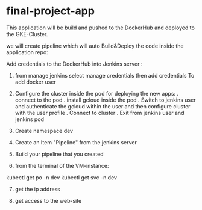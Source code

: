 # final-project-app

This application will be build and 
pushed to the DockerHub and deployed 
to the GKE-Cluster.


we will create pipeline 
which will auto Build&Deploy the code inside the application repo:

Add credentials to the DockerHub into Jenkins server :

1) from manage jenkins select manage credentials then add credentials
To add docker user

2) Configure the cluster inside the pod for deploying the new apps:
     . connect to the pod
     . install gcloud inside the pod
     . Switch to jenkins user and authenticate the gcloud within the user and then configure cluster with the user profile
     . Connect to cluster 
     . Exit from jenkins user and jenkins pod

3) Create namespace dev

4) Create an Item "Pipeline" from the jenkins server

5) Build your pipeline that you created

6) from the terminal of the VM-instance:

kubectl get po -n dev
kubectl get svc -n dev

7) get the ip address

8) get access to the web-site
